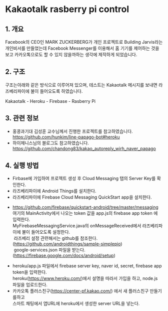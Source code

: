 # Kakaotalk rasberry pi control

## 1. 개요
Facebook의 CEO인 MARK ZUCKERBERG가 개인 프로젝트로
Building Jarvis라는 개인비서를 만들었는데
Facebook Messenger를 이용해서 홈 기기를 제어하는 것을 보고
카카오톡으로도 할 수 있지 않을까하는 생각에 제작하게 되었습니다.

## 2. 구조
구조는아래와 같은 방식으로 이루어져 있으며,
테스트는 Kakaotalk 메시지를 보내면 라즈베리파이에 불이 들어오도록 하였습니다.

Kakaotalk - Heroku - Firebase - Rasberry Pi

## 3. 관련 정보
* 홍콩과기대 김성훈 교수님께서 진행한 프로젝트를 참고하였습니다.  
https://github.com/hunkim/line-papago-bot#heroku
* 하이제니스님의  블로그도 참고하였습니다.  
https://github.com/chandong83/kakao_autoreply_wirh_naver_papago

## 4. 실행 방법
* Firbase에 가입하여 프로젝트 생성 후 Cloud Messaging 탭의 Server Key를 확인한다.  
* 라즈베리파이에 Android Things를 설치한다.  
* 라즈베리파이에 Firebase Cloud Messaging QuickStart app을 설치한다.  
- https://github.com/firebase/quickstart-android/tree/master/messaging  
  여기의 MainActivity에서 나오는 token 값을 app.js의 firebase app token 에 입력한다.  
  MyFirebaseMessagingService.java의 onMessageReceived에서 라즈베리파이에 불이 들어오도록 설정한다.   
  라즈베리 설정 관련해서는 github를 참조한다. (https://github.com/androidthings/sample-simplepio)  
  google-services.json 파일을 받는다. (https://firebase.google.com/docs/android/setup) 
* heroku/app.js 파일에서 firebase server key, naver id, secret, firebase app token을 입력한다.  
heroku(https://www.heroku.com/)에서 설명을 따라서 가입을 하고, node.js 파일을 업로드한다.  
* 카카오톡 플러스친구(https://center-pf.kakao.com/) 에서 새 플러스친구 만들기를하고  
  스마트 채팅에서 앱URL에 heroku에서 생성한 server URL을 넣는다.  
